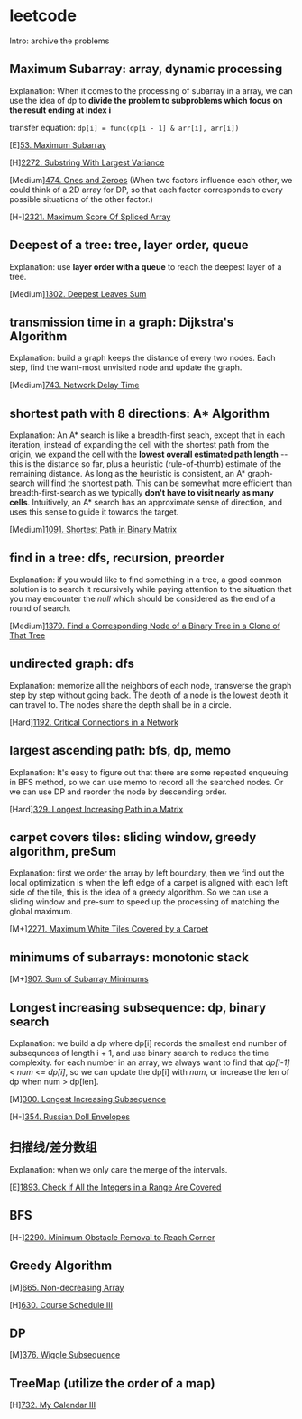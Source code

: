 # leetcode
Intro: archive the problems

## Maximum Subarray: array, dynamic processing
Explanation: When it comes to the processing of subarray in a array, we can use the idea of dp to **divide the problem to subproblems which focus on the result ending at index i**

transfer equation: `dp[i] = func(dp[i - 1] & arr[i], arr[i])`

[E][53. Maximum Subarray](https://leetcode.com/problems/maximum-subarray/)

[H][2272. Substring With Largest Variance](https://leetcode.com/problems/substring-with-largest-variance/)

[Medium][474. Ones and Zeroes](https://leetcode.com/problems/ones-and-zeroes/)
(When two factors influence each other, we could think of a 2D array for DP, so that each factor corresponds to every possible situations of the other factor.)

[H-][2321. Maximum Score Of Spliced Array](https://leetcode.com/problems/maximum-score-of-spliced-array/)

## Deepest of a tree: tree, layer order, queue
Explanation: use **layer order with a queue** to reach the deepest layer of a tree.

[Medium][1302. Deepest Leaves Sum](https://leetcode.com/problems/deepest-leaves-sum/)


## transmission time in a graph: Dijkstra's Algorithm
Explanation: build a graph keeps the distance of every two nodes. Each step, find the want-most unvisited node and update the graph.

[Medium][743. Network Delay Time](https://leetcode.com/problems/network-delay-time/)


## shortest path with 8 directions: A* Algorithm
Explanation: An A* search is like a breadth-first seach, except that in each iteration, instead of expanding the cell with the shortest path from the origin, we expand the cell with the **lowest overall estimated path length** -- this is the distance so far, plus a heuristic (rule-of-thumb) estimate of the remaining distance. As long as the heuristic is consistent, an A* graph-search will find the shortest path. This can be somewhat more efficient than breadth-first-search as we typically **don't have to visit nearly as many cells**. Intuitively, an A* search has an approximate sense of direction, and uses this sense to guide it towards the target.

[Medium][1091. Shortest Path in Binary Matrix](https://leetcode.com/problems/shortest-path-in-binary-matrix/)


## find in a tree: dfs, recursion, preorder
Explanation: if you would like to find something in a tree, a good common solution is to search it recursively while paying attention to the situation that you may encounter the *null* which should be considered as the end of a round of search.

[Medium][1379. Find a Corresponding Node of a Binary Tree in a Clone of That Tree](https://leetcode.com/problems/find-a-corresponding-node-of-a-binary-tree-in-a-clone-of-that-tree/)


## undirected graph: dfs
Explanation: memorize all the neighbors of each node, transverse the graph step by step without going back. The depth of a node is the lowest depth it can travel to. The nodes share the depth shall be in a circle.

[Hard][1192. Critical Connections in a Network](https://leetcode.com/problems/critical-connections-in-a-network/)


## largest ascending path: bfs, dp, memo
Explanation: 
It's easy to figure out that there are some repeated enqueuing in BFS method, so we can use memo to record all the searched nodes. 
Or we can use DP and reorder the node by descending order.

[Hard][329. Longest Increasing Path in a Matrix](https://leetcode.com/problems/longest-increasing-path-in-a-matrix/)


## carpet covers tiles: sliding window, greedy algorithm, preSum
Explanation: first we order the array by left boundary, then we find out the local optimization is when the left edge of a carpet is aligned with each left side of the tile, this is the idea of a greedy algorithm. So we can use a sliding window and pre-sum to speed up the processing of matching the global maximum.

[M+][2271. Maximum White Tiles Covered by a Carpet](https://leetcode.com/problems/maximum-white-tiles-covered-by-a-carpet/)


## minimums of subarrays: monotonic stack
[M+][907. Sum of Subarray Minimums](https://leetcode.com/problems/sum-of-subarray-minimums/)


## Longest increasing subsequence: dp, binary search
Explanation: we build a dp where dp[i] records the smallest end number of subsequnces of length i + 1, and use binary search to reduce the time complexity. for each number in an array, we always want to find that *dp[i-1] < num <= dp[i]*, so we can update the dp[i] with *num*, or increase the len of dp when num > dp[len].

[M][300. Longest Increasing Subsequence](https://leetcode.com/problems/longest-increasing-subsequence/)

[H-][354. Russian Doll Envelopes](https://leetcode.com/problems/russian-doll-envelopes/)


## 扫描线/差分数组
Explanation: when we only care the merge of the intervals.

[E][1893. Check if All the Integers in a Range Are Covered](https://leetcode.com/problems/check-if-all-the-integers-in-a-range-are-covered/submissions/)

## BFS

[H-][2290. Minimum Obstacle Removal to Reach Corner](https://leetcode.com/problems/minimum-obstacle-removal-to-reach-corner/)

## Greedy Algorithm

[M][665. Non-decreasing Array](https://leetcode.com/problems/non-decreasing-array/)

[H][630. Course Schedule III](https://leetcode.com/problems/course-schedule-iii/)


## DP

[M][376. Wiggle Subsequence](https://leetcode.com/problems/wiggle-subsequence/)


## TreeMap (utilize the order of a map)

[H][732. My Calendar III](https://leetcode.com/problems/my-calendar-iii/)
